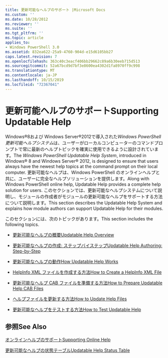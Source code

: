 ```yaml
---
title: 更新可能なヘルプのサポート |Microsoft Docs
ms.custom: ''
ms.date: 10/28/2012
ms.reviewer: ''
ms.suite: ''
ms.tgt_pltfrm: ''
ms.topic: article
applies_to:
- Windows PowerShell 3.0
ms.assetid: 832ea622-25a9-4760-904d-e15d6105bb27
caps.latest.revision: 7
ms.openlocfilehash: 363c40c3eacf406bb29662c89a6b30eeb715d513
ms.sourcegitcommit: 52a67bcd9d7bf3e8600ea4302d1fa8970ff9c998
ms.translationtype: MT
ms.contentlocale: ja-JP
ms.lasthandoff: 10/15/2019
ms.locfileid: "72367041"
---
```

# <a name="supporting-updatable-help"></a><span data-ttu-id="c992a-102">更新可能ヘルプのサポート</span><span class="sxs-lookup"><span data-stu-id="c992a-102">Supporting Updatable Help</span></span>

<span data-ttu-id="c992a-103">Windows®8および Windows Server®2012で導入された*Windows PowerShell 更新可能ヘルプシステム*は、ユーザーがローカルコンピューターのコマンドプロンプトで常に最新のヘルプトピックを確実に使用できるように設計されています。</span><span class="sxs-lookup"><span data-stu-id="c992a-103">The *Windows PowerShell Updatable Help System*, introduced in Windows® 8 and Windows Server® 2012, is designed to ensure that users always have the newest help topics at the command prompt on their local computer.</span></span> <span data-ttu-id="c992a-104">更新可能なヘルプは、Windows PowerShell のオンラインヘルプと共に、ユーザーに完全なヘルプソリューションを提供します。</span><span class="sxs-lookup"><span data-stu-id="c992a-104">Along with Windows PowerShell online help, Updatable Help provides a complete help solution for users.</span></span> <span data-ttu-id="c992a-105">このセクションでは、更新可能なヘルプシステムについて説明し、モジュールの作成者がモジュールの更新可能なヘルプをサポートする方法について説明します。</span><span class="sxs-lookup"><span data-stu-id="c992a-105">This section describes the Updatable Help System and explains how module authors can support Updatable Help for their modules.</span></span>

<span data-ttu-id="c992a-106">このセクションには、次のトピックがあります。</span><span class="sxs-lookup"><span data-stu-id="c992a-106">This section includes the following topics.</span></span>

- [<span data-ttu-id="c992a-107">更新可能なヘルプの概要</span><span class="sxs-lookup"><span data-stu-id="c992a-107">Updatable Help Overview</span></span>](./updatable-help-overview.md)

- [<span data-ttu-id="c992a-108">更新可能なヘルプの作成: ステップバイステップ</span><span class="sxs-lookup"><span data-stu-id="c992a-108">Updatable Help Authoring: Step-by-Step</span></span>](./updatable-help-authoring-step-by-step.md)

- [<span data-ttu-id="c992a-109">更新可能なヘルプの動作</span><span class="sxs-lookup"><span data-stu-id="c992a-109">How Updatable Help Works</span></span>](./how-updatable-help-works.md)

- [<span data-ttu-id="c992a-110">HelpInfo XML ファイルを作成する方法</span><span class="sxs-lookup"><span data-stu-id="c992a-110">How to Create a HelpInfo XML File</span></span>](./how-to-create-a-helpinfo-xml-file.md)

- [<span data-ttu-id="c992a-111">更新可能なヘルプ CAB ファイルを準備する方法</span><span class="sxs-lookup"><span data-stu-id="c992a-111">How to Prepare Updatable Help CAB Files</span></span>](./how-to-prepare-updatable-help-cab-files.md)

- [<span data-ttu-id="c992a-112">ヘルプファイルを更新する方法</span><span class="sxs-lookup"><span data-stu-id="c992a-112">How to Update Help Files</span></span>](./how-to-update-help-files.md)

- [<span data-ttu-id="c992a-113">更新可能なヘルプをテストする方法</span><span class="sxs-lookup"><span data-stu-id="c992a-113">How to Test Updatable Help</span></span>](./how-to-test-updatable-help.md)

## <a name="see-also"></a><span data-ttu-id="c992a-114">参照</span><span class="sxs-lookup"><span data-stu-id="c992a-114">See Also</span></span>

[<span data-ttu-id="c992a-115">オンラインヘルプのサポート</span><span class="sxs-lookup"><span data-stu-id="c992a-115">Supporting Online Help</span></span>](./supporting-online-help.md)

[<span data-ttu-id="c992a-116">更新可能なヘルプの状態テーブル</span><span class="sxs-lookup"><span data-stu-id="c992a-116">Updatable Help Status Table</span></span>](https://www.microsoft.com/en-us/itpro/windows)